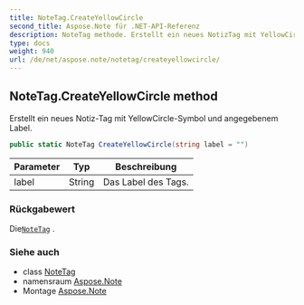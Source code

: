 ```yaml
---
title: NoteTag.CreateYellowCircle
second_title: Aspose.Note für .NET-API-Referenz
description: NoteTag methode. Erstellt ein neues NotizTag mit YellowCircleSymbol und angegebenem Label.
type: docs
weight: 940
url: /de/net/aspose.note/notetag/createyellowcircle/
---
```

## NoteTag.CreateYellowCircle method

Erstellt ein neues Notiz-Tag mit YellowCircle-Symbol und angegebenem Label.

```csharp
public static NoteTag CreateYellowCircle(string label = "")
```

| Parameter | Typ | Beschreibung |
| --- | --- | --- |
| label | String | Das Label des Tags. |

### Rückgabewert

Die[`NoteTag`](../) .

### Siehe auch

* class [NoteTag](../)
* namensraum [Aspose.Note](../../notetag/)
* Montage [Aspose.Note](../../../)



